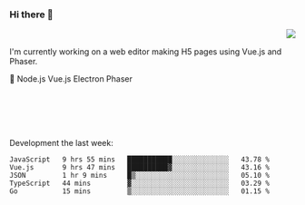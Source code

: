 ### Hi there 👋

<img align="right" src="https://github-readme-stats.vercel.app/api?username=jasonpanggo"/>

<br>
<p align="left">
I'm currently working on a web editor making H5 pages using Vue.js and Phaser.
</p>
<p align="left">
📖 Node.js Vue.js Electron Phaser
</p>
<br>
<br>
<br>
<br>

Development the last week:
<!--START_SECTION:waka-->
```text
JavaScript   9 hrs 55 mins   ███████████░░░░░░░░░░░░░░   43.78 % 
Vue.js       9 hrs 47 mins   ██████████▓░░░░░░░░░░░░░░   43.16 % 
JSON         1 hr 9 mins     █▒░░░░░░░░░░░░░░░░░░░░░░░   05.10 % 
TypeScript   44 mins         ▓░░░░░░░░░░░░░░░░░░░░░░░░   03.29 % 
Go           15 mins         ▒░░░░░░░░░░░░░░░░░░░░░░░░   01.15 % 
```
<!--END_SECTION:waka-->

<!--
**JASONPANGGO/jasonpanggo** is a ✨ _special_ ✨ repository because its `README.md` (this file) appears on your GitHub profile.

Here are some ideas to get you started:

- 🔭 I’m currently working on ...
- 🌱 I’m currently learning ...
- 👯 I’m looking to collaborate on ...
- 🤔 I’m looking for help with ...
- 💬 Ask me about ...
- 📫 How to reach me: ...
- 😄 Pronouns: ...
- ⚡ Fun fact: ...
-->
